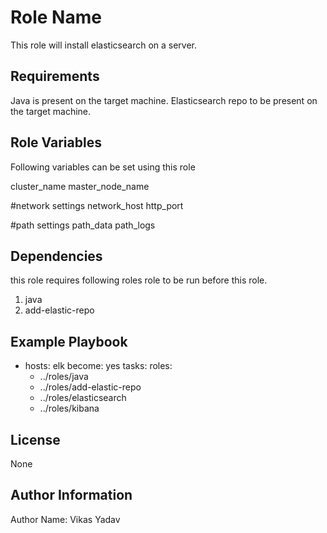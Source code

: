 Role Name
=========

This role will install elasticsearch on a server.

Requirements
------------
Java is present on the target machine.
Elasticsearch repo to be present on the target machine. 

Role Variables
--------------

Following variables can be set using this role 

cluster_name
master_node_name

#network settings 
network_host
http_port

#path settings 
path_data
path_logs

Dependencies
------------
this role requires following roles role to be run before this role. 

1. java
2. add-elastic-repo

Example Playbook
----------------

 - hosts: elk
   become: yes
   tasks:
   roles:
   - ../roles/java
   - ../roles/add-elastic-repo
   - ../roles/elasticsearch
   - ../roles/kibana
 

License
-------

None

Author Information
------------------

Author Name: Vikas Yadav